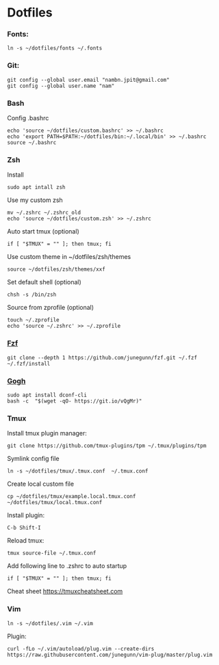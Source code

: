 # Dotfiles

### Fonts:

    ln -s ~/dotfiles/fonts ~/.fonts

### Git:

    git config --global user.email "nambn.jpit@gmail.com"
    git config --global user.name "nam"

### Bash

Config .bashrc

    echo 'source ~/dotfiles/custom.bashrc' >> ~/.bashrc
    echo 'export PATH=$PATH:~/dotfiles/bin:~/.local/bin' >> ~/.bashrc
    source ~/.bashrc


### Zsh

Install

    sudo apt intall zsh

Use my custom zsh

    mv ~/.zshrc ~/.zshrc_old
    echo 'source ~/dotfiles/custom.zsh' >> ~/.zshrc

Auto start tmux (optional)

    if [ "$TMUX" = "" ]; then tmux; fi

Use custom theme in ~/dotfiles/zsh/themes

    source ~/dotfiles/zsh/themes/xxf

Set default shell (optional)

    chsh -s /bin/zsh

Source from zprofile (optional)

    touch ~/.zprofile
    echo 'source ~/.zshrc' >> ~/.zprofile

### [Fzf](https://github.com/junegunn/fzf)

    git clone --depth 1 https://github.com/junegunn/fzf.git ~/.fzf
    ~/.fzf/install

### [Gogh](https://github.com/Mayccoll/Gogh)

    sudo apt install dconf-cli
    bash -c  "$(wget -qO- https://git.io/vQgMr)"

### Tmux

Install tmux plugin manager:

    git clone https://github.com/tmux-plugins/tpm ~/.tmux/plugins/tpm

Symlink config file

    ln -s ~/dotfiles/tmux/.tmux.conf  ~/.tmux.conf

Create local custom file

    cp ~/dotfiles/tmux/example.local.tmux.conf ~/dotfiles/tmux/local.tmux.conf

Install plugin:

    C-b Shift-I

Reload tmux:

    tmux source-file ~/.tmux.conf

Add following line to .zshrc to auto startup

    if [ "$TMUX" = "" ]; then tmux; fi

Cheat sheet https://tmuxcheatsheet.com

### Vim

    ln -s ~/dotfiles/.vim ~/.vim

Plugin:

    curl -fLo ~/.vim/autoload/plug.vim --create-dirs https://raw.githubusercontent.com/junegunn/vim-plug/master/plug.vim

